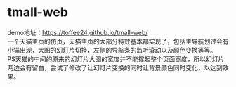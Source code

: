 # tmall-web
demo地址：https://toffee24.github.io/tmall-web/ 
<br>一个天猫主页的仿页，天猫主页的大部分特效基本都实现了，包括主导航划过会有小猫出现，大图的幻灯片切换，左侧的导航条的监听滚动以及颜色变换等等。
<br>PS天猫的中间的原来的幻灯片大图的宽度并不能撑起整个页面宽度，所以幻灯片两边会有留白，尝试了修改了让幻灯片变换的同时让背景颜色同时变化，以达到效果。
